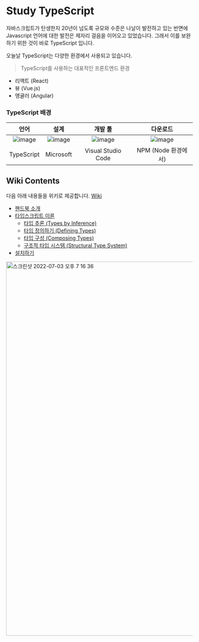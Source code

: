 # Study TypeScript

자바스크립트가 탄생한지 20년이 넘도록 규모와 수준은 나날이 발전하고 있는 반면에 Javascript 언어에 대한 발전은 제자리 걸음을 이어오고 있었습니다. 그래서 이를 보완하기 위한 것이 바로 TypeScript 입니다.   

오늘날 TypeScript는 다양한 환경에서 사용되고 있습니다. 

> TypeScript를 사용하는 대표적인 프론트엔드 환경
- 리액트 (React)
- 뷰 (Vue.js)
- 앵귤러 (Angular)

### TypeScript 배경

| 언어 | 설계 | 개발 툴 | 다운로드 |
|:---:|:---:|:----:|:---:|
| ![image](https://user-images.githubusercontent.com/52397976/177034011-6303a780-501b-436a-95c1-c91767146666.png) | ![image](https://user-images.githubusercontent.com/52397976/177034077-4d5b5198-dfe2-4172-b71f-d1c18b070f71.png) | ![image](https://user-images.githubusercontent.com/52397976/177034155-ef396ea8-ef62-4166-8f4c-1f543f53b9d0.png) | ![image](https://user-images.githubusercontent.com/52397976/177034270-2d244fb5-c15b-4388-b3d5-6977d1217c4d.png) |
| TypeScript | Microsoft | Visual Studio Code | NPM (Node 환경에서) |

## Wiki Contents
다음 아래 내용들을 위키로 제공합니다. [Wiki](https://github.com/devncore/study-typescript/wiki)

- [핸드북 소개](https://github.com/devncore/study-typescript/wiki/the-typescript-handbook)
- [타입스크립트 이론](https://github.com/devncore/study-typescript/wiki/typescript-javascript)
  - [타입 추론 (Types by Inference)](inference)
  - [타입 정의하기 (Defining Types)](defining-types)
  - [타입 구성 (Composing Types)](composing-types)
  - [구조적 타입 시스템 (Structural Type System)](structural-type-system)
- [설치하기](https://github.com/devncore/study-typescript/wiki/install)

<img width="1009" alt="스크린샷 2022-07-03 오후 7 16 36" src="https://user-images.githubusercontent.com/52397976/177035246-dce6986a-42b6-43da-b139-393d02ecfabb.png">
